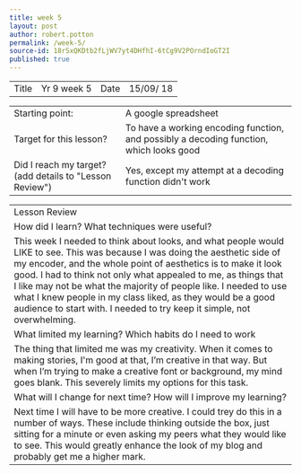 ```yaml
---
title: week 5
layout: post
author: robert.potton
permalink: /week-5/
source-id: 18rSxQKDtb2fLjWV7yt4DHfhI-6tCg9V2POrndIoGT2I
published: true
---
```

<table>
  <tr>
    <td>Title</td>
    <td>Yr 9 week 5</td>
    <td>Date</td>
    <td>15/09/ 18</td>
  </tr>
</table>


<table>
  <tr>
    <td>Starting point:</td>
    <td>A google spreadsheet</td>
  </tr>
  <tr>
    <td>Target for this lesson?</td>
    <td>To have a working encoding function, and possibly a decoding function, which looks good</td>
  </tr>
  <tr>
    <td>Did I reach my target? 
(add details to "Lesson Review")</td>
    <td>Yes, except my attempt at a decoding function didn't work</td>
  </tr>
</table>


<table>
  <tr>
    <td>Lesson Review</td>
  </tr>
  <tr>
    <td>How did I learn? What techniques were useful?</td>
  </tr>
  <tr>
    <td>This week I needed to think about looks, and what people would LIKE to see. This was because I was doing the aesthetic side of my encoder, and the whole point of aesthetics is to make it look good. I had to think not only what appealed to me, as things that I like may not be what the majority of people like. I needed to use what I knew people in my class liked, as they would be a good audience to start with. I needed to try keep it simple, not overwhelming. </td>
  </tr>
  <tr>
    <td>What limited my learning? Which habits do I need to work </td>
  </tr>
  <tr>
    <td>The thing that limited me was my creativity. When it comes to making stories, I'm good at that, I’m creative in that way. But when I’m trying to make a creative font or background, my mind goes blank. This severely limits my options for this task.</td>
  </tr>
  <tr>
    <td>What will I change for next time? How will I improve my learning?</td>
  </tr>
  <tr>
    <td>Next time I will have to be more creative. I could trey do this in a number of ways. These include thinking outside the box, just sitting for a minute or even asking my peers what they would like to see. This would greatly enhance the look of my blog and probably get me a higher mark.</td>
  </tr>
</table>


